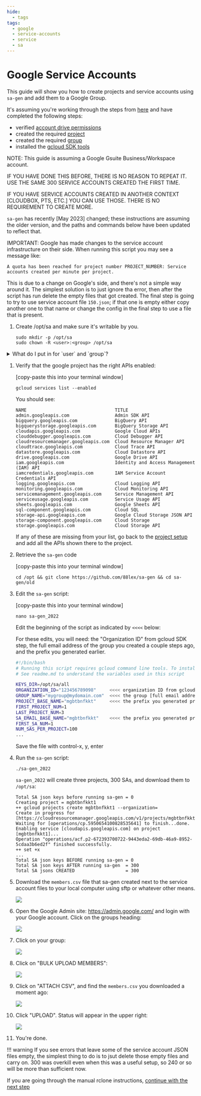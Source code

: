 ```yaml
---
hide:
  - tags
tags:
  - google
  - service-accounts
  - service
  - sa
---
```


# Google Service Accounts

This guide will show you how to create projects and service accounts using `sa-gen` and add them to a Google Group.

It's assuming you're working through the steps from [here](rclone-manual.md) and have completed the following steps:

- verified [account drive permissions](google-account-perms.md)
- created the required [project](google-project-setup.md)
- created the required [group](google-group-setup.md)
- installed the [gcloud SDK tools](google-gcloud-tools-install.md)

NOTE: This guide is assuming a Google Gsuite Business/Workspace account.

IF YOU HAVE DONE THIS BEFORE, THERE IS NO REASON TO REPEAT IT. USE THE SAME 300 SERVICE ACCOUNTS CREATED THE FIRST TIME.

IF YOU HAVE SERVICE ACCOUNTS CREATED IN ANOTHER CONTEXT [CLOUDBOX, PTS, ETC.]  YOU CAN USE THOSE.  THERE IS NO REQUIREMENT TO CREATE MORE.

`sa-gen` has recently [May 2023] changed; these instructions are assuming the older version, and the paths and commands below have been updated to reflect that.

IMPORTANT: Google has made changes to the service account infrastructure on their side.  When running this script you may see a message like:
```
A quota has been reached for project number PROJECT_NUMBER: Service accounts created per minute per project.
```
This is due to a change on Google's side, and there's not a simple way around it.  The simplest solution is to just ignore tha error, then after the script has run delete the empty files that got created.  The final step is going to try to use service account file `150.json`; if that one is empty either copy another one to that name or change the config in the final step to use a file that is present.

1. Create /opt/sa and make sure it's writable by you.

    ```shell
    sudo mkdir -p /opt/sa
    sudo chown -R <user>:<group> /opt/sa
    ```

<details>
<summary>What do I put in for `user` and `group`?</summary>
<br />
Enter the user name that you entered in `accounts.yml`; group is the same as the user.

Don't enter the `<` and `>`.

```text
---
user:
    name: seed #   <<< THIS VALUE
...
```

You can also run `id` to get this information:

```shell
~ id
uid=1000(marco) gid=1000(marco) groups=1000(marco),...
            ^<user>         ^<group>
```

</details>

1. Verify that the google project has the right APIs enabled:

    [copy-paste this into your terminal window]

    ```shell
    gcloud services list --enabled
    ```

    You should see:

    ```text
    NAME                                 TITLE
    admin.googleapis.com                 Admin SDK API
    bigquery.googleapis.com              BigQuery API
    bigquerystorage.googleapis.com       BigQuery Storage API
    cloudapis.googleapis.com             Google Cloud APIs
    clouddebugger.googleapis.com         Cloud Debugger API
    cloudresourcemanager.googleapis.com  Cloud Resource Manager API
    cloudtrace.googleapis.com            Cloud Trace API
    datastore.googleapis.com             Cloud Datastore API
    drive.googleapis.com                 Google Drive API
    iam.googleapis.com                   Identity and Access Management (IAM) API
    iamcredentials.googleapis.com        IAM Service Account Credentials API
    logging.googleapis.com               Cloud Logging API
    monitoring.googleapis.com            Cloud Monitoring API
    servicemanagement.googleapis.com     Service Management API
    serviceusage.googleapis.com          Service Usage API
    sheets.googleapis.com                Google Sheets API
    sql-component.googleapis.com         Cloud SQL
    storage-api.googleapis.com           Google Cloud Storage JSON API
    storage-component.googleapis.com     Cloud Storage
    storage.googleapis.com               Cloud Storage API
    ```

    If any of these are missing from your list, go back to the [project setup](google-project-setup.md) and add all the APIs shown there to the project.

2. Retrieve the `sa-gen` code

    [copy-paste this into your terminal window]

    ```shell
    cd /opt && git clone https://github.com/88lex/sa-gen && cd sa-gen/old
    ```

3. Edit the `sa-gen` script:

    [copy-paste this into your terminal window]

    ```shell
    nano sa-gen_2022
    ```

    Edit the beginning of the script as indicated by `<<<<` below:

    For these edits, you will need: the "Organization ID" from gcloud SDK step, the full email address of the group you created a couple steps ago, and the prefix you generated earlier.

    ```bash
    #!/bin/bash
    # Running this script requires gcloud command line tools. To install go to https://cloud.google.com/sdk/docs/quickstarts
    # See readme.md to understand the variables used in this script

    KEYS_DIR=/opt/sa/all
    ORGANIZATION_ID="123456789098"     <<<< organization ID from gcloud SDK step
    GROUP_NAME="mygroup@mydomain.com"  <<<< the group [full email address as shown] you created previously
    PROJECT_BASE_NAME="mgbtbnfkkt"     <<<< the prefix you generated previously
    FIRST_PROJECT_NUM=1
    LAST_PROJECT_NUM=3
    SA_EMAIL_BASE_NAME="mgbtbnfkkt"    <<<< the prefix you generated previously
    FIRST_SA_NUM=1
    NUM_SAS_PER_PROJECT=100
    ...
    ```

    Save the file with control-x, y, enter

4. Run the `sa-gen` script:

    ```shell
    ./sa-gen_2022
    ```

    `sa-gen_2022` will create three projects, 300 SAs, and download them to `/opt/sa`:

    ```text
    Total SA json keys before running sa-gen = 0
    Creating project = mgbtbnfkkt1
    ++ gcloud projects create mgbtbnfkkt1 --organization=
    Create in progress for [https://cloudresourcemanager.googleapis.com/v1/projects/mgbtbnfkkt1].
    Waiting for [operations/cp.5950654100828535641] to finish...done.
    Enabling service [cloudapis.googleapis.com] on project [mgbtbnfkkt1]...
    Operation "operations/acf.p2-672393700722-9443eda2-69db-46a9-8952-5cdaa3b6ed2f" finished successfully.
    ++ set +x
    ...
    Total SA json keys BEFORE running sa-gen = 0
    Total SA json keys AFTER running sa-gen  = 300
    Total SA jsons CREATED                   = 300
    ```

5. Download the `members.csv` file that sa-gen created next to the service account files to your local computer using sftp or whatever other means.

    ![](../images/google-service-account/01-all-members.png)

6. Open the Google Admin site: <https://admin.google.com/> and login with your Google account.  Click on the groups heading:

    ![](../images/google-service-account/02-admin-top-level.png)

7. Click on your group:

    ![](../images/google-service-account/03-group-list.png)

8. Click on "BULK UPLOAD MEMBERS":

    ![](../images/google-service-account/04-bulk-upload.png)

9. Click on "ATTACH CSV", and find the `members.csv` you downloaded a moment ago:

    ![](../images/google-service-account/05-select-CSV.png)

10. Click "UPLOAD".  Status will appear in the upper right:

    ![](../images/google-service-account/06-choose-csv.png)

11. You're done.

!!! warning
    If you see errors that leave some of the service account JSON files empty, the simplest thing to do is to jsut delete those empty files and carry on.  300 was overkill even when this was a useful setup, so 240 or so will be more than sufficient now.

If you are going through the manual rclone instructions, [continue with the next step](rclone-manual.md#step-7-create-shared-drives-and-related-infrastructure)
